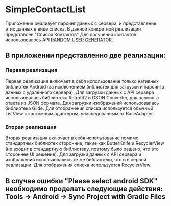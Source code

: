 # SimpleContactList
Приложение реализует парсинг данных с сервера, и представление этих данных в виде списка. В данной конкретной реализации представлен "Список Контактов"
Для получения контактов использовалось API [RANDOM USER GENERATOR](https://randomuser.me/).
## В приложении представленно две реализации:
### Первая реализация
Первая реализация включает в себя использование только нативных библиотек Android (за исключением библиотек для загрузки и парсинга данных с удалённого сервера).
Для загрузки данных с API сервера использовалась библиотека Retrofit2 и GSON Converter, для парсинга ответа из JSON формата. Для загрузки изображений использовалась библиотека Glide.
Для отображения списка используется обычный ListView с кастомным адаптером, унаследованным от BaseAdapter.

### Вторая реализация
Вторая реализация включает в себя использование помимо стандартных библиотек сторонние, такие как ButterKnife и RecyclerView (не входит в стандартную библиотеку, поэтому было решено, что это стороннее UI решение).
Для загрузки данных с API сервера и изображений использовались те же библиотеки, что и в первой реализации. 
Для отображения списка используется RecyclerView.

## В случае ошибки "Please select android SDK" необходимо проделать следующие действия: Tools -> Android -> Sync Project with Gradle Files
